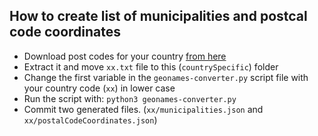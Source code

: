 ## How to create list of municipalities and postcal code coordinates

- Download post codes for your country [from here](https://download.geonames.org/export/zip/)
- Extract it and move `xx.txt` file to this (`countrySpecific`) folder
- Change the first variable in the `geonames-converter.py` script file with your country code (`xx`) in lower case
- Run the script with: `python3 geonames-converter.py`
- Commit two generated files. (`xx/municipalities.json` and `xx/postalCodeCoordinates.json`)

